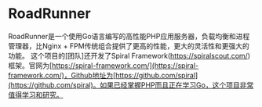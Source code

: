 # RoadRunner

RoadRunner是一个使用Go语言编写的高性能PHP应用服务器，负载均衡和进程管理器，比Nginx + FPM传统组合提供了更高的性能，更大的灵活性和更强大的功能。
这个项目的[团队]还开发了Spiral Framework(https://spiralscout.com/)框架。官网为[https://spiral-framework.com/](https://spiral-framework.com/)，Github地址为[https://github.com/spiral](https://github.com/spiral)。如果已经掌握PHP而且正在学习Go，这个项目非常值得学习和研究。
